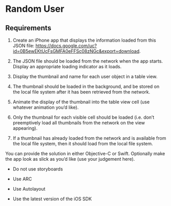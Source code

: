 # Random User

## Requirements 

1. Create an iPhone app that displays the information loaded from this JSON file: https://docs.google.com/uc?id=0B5ewEKtUcFsGMFA0eFFSc08zNGc&export=download. 

2. The JSON file should be loaded from the network when the app starts. Display an appropriate loading indicator as it loads. 

3. Display the thumbnail and name for each user object in a table view. 

4. The thumbnail should be loaded in the background, and be stored on the local file system after it has been retrieved from the network.

5. Animate the display of the thumbnail into the table view cell (use whatever animation you’d like). 

6. Only the thumbnail for each visible cell should be loaded (i.e. don’t preemptively load all thumbnails from the network on the view appearing). 

7. If a thumbnail has already loaded from the network and is available from the local file system, then it should load from the local file system. 

You can provide the solution in either Objective-C or Swift.  Optionally make the app look as slick as you’d like (use your judgement here). 

- Do not use storyboards

- Use ARC

- Use Autolayout

- Use the latest version of the iOS SDK
